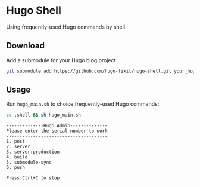 # Hugo Shell

Using frequently-used Hugo commands by shell.

## Download

Add a submodule for your Hugo blog project.

```bash
git submodule add https://github.com/hugo-fixit/hugo-shell.git your_hugo_blog/.shell
```

## Usage

Run `hugo_main.sh` to choice frequently-used Hugo commands:

```bash
cd .shell && sh hugo_main.sh
```

```text
--------------Hugo Admin--------------
Please enter the serial number to work
--------------------------------------
1. post
2. server
3. server:production
4. build
5. submodule-sync
6. push
--------------------------------------
Press Ctrl+C to stop
```
